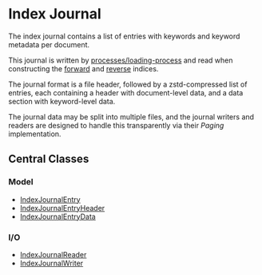 # Index Journal

The index journal contains a list of entries with keywords and keyword metadata per document. 

This journal is written by [processes/loading-process](../../processes/loading-process) and read 
when constructing the [forward](../index-forward) and [reverse](../index-reverse) 
indices. 

The journal format is a file header, followed by a zstd-compressed list of entries,
each containing a header with document-level data, and a data section
with keyword-level data.

The journal data may be split into multiple files, and the journal writers and readers
are designed to handle this transparently via their *Paging* implementation.

## Central Classes

### Model
* [IndexJournalEntry](java/nu/marginalia/index/journal/model/IndexJournalEntry.java)
* [IndexJournalEntryHeader](java/nu/marginalia/index/journal/model/IndexJournalEntryHeader.java)
* [IndexJournalEntryData](java/nu/marginalia/index/journal/model/IndexJournalEntryData.java)
### I/O
* [IndexJournalReader](java/nu/marginalia/index/journal/reader/IndexJournalReader.java)
* [IndexJournalWriter](java/nu/marginalia/index/journal/writer/IndexJournalWriter.java)